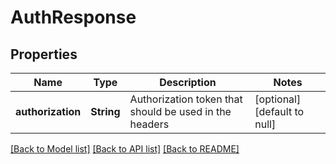 # AuthResponse

## Properties
Name | Type | Description | Notes
------------ | ------------- | ------------- | -------------
**authorization** | **String** | Authorization token that should be used in the headers | [optional] [default to null]

[[Back to Model list]](../README.md#documentation-for-models) [[Back to API list]](../README.md#documentation-for-api-endpoints) [[Back to README]](../README.md)


